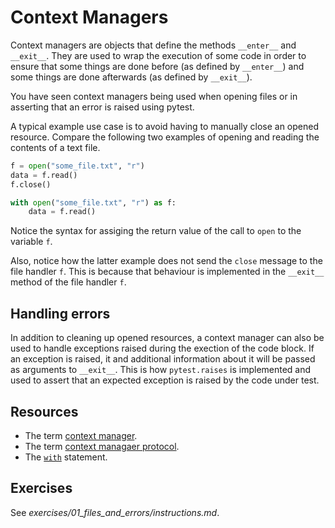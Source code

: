 # Context Managers

Context managers are objects that define the methods `__enter__` and `__exit__`. They are used to wrap the execution of some code in order to ensure that some things are done before (as defined by `__enter__`) and some things are done afterwards (as defined by `__exit__`).

You have seen context managers being used when opening files or in asserting that an error is raised using pytest.

A typical example use case is to avoid having to manually close an opened resource. Compare the following two examples of opening and reading the contents of a text file.

```python
f = open("some_file.txt", "r")
data = f.read()
f.close()
```

```python
with open("some_file.txt", "r") as f:
    data = f.read()
```

Notice the syntax for assiging the return value of the call to `open` to the variable `f`.

Also, notice how the latter example does not send the `close` message to the file handler `f`. This is because that behaviour is implemented in the `__exit__` method of the file handler `f`.

## Handling errors

In addition to cleaning up opened resources, a context manager can also be used to handle exceptions raised during the exection of the code block. If an exception is raised, it and additional information about it will be passed as arguments to `__exit__`. This is how `pytest.raises` is implemented and used to assert that an expected exception is raised by the code under test.

## Resources

* The term [context manager](https://docs.python.org/3/glossary.html#term-context-manager).
* The term [context managaer protocol](https://docs.python.org/3/glossary.html#term-context-management-protocol).
* The [`with`](https://docs.python.org/3/reference/compound_stmts.html#with) statement.

## Exercises

See _exercises/01_files_and_errors/instructions.md_.
